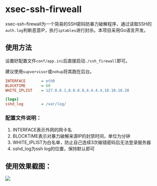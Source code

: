 # xsec-ssh-firweall

xsec-ssh-firewall为一个简易的SSH密码防暴力破解程序，通过读取SSH的`auth.log`判断恶意IP，执行`iptables`进行封杀。本项目采用Go语言开发。

## 使用方法

设置好配置文件`conf/app.ini`后直接启动`./ssh_firewall`即可。

建议使用`supvervisor`或`nohup`将其跑在后台。

```ini
INTERFACE       = eth0
BLOCKTIME       = 60
WHITE_IPLIST    = 127.0.0.1,8.8.8.8,4.4.4.4,10.10.10.20

[logs]
sshd_log        = /var/log/ 
```

### 配置文件说明：

1. INTERFACE表示外网的网卡名
1. BLOCKTIME表示对暴力破解来源IP的封禁时间，单位为分钟
1. WHITE_IPLIST为白名单，防止自己连续3次输错密码后无法登录服务器
1. sshd_log为ssh log的位置，保持默认即可

## 使用效果截图：

![](https://docs.xsec.io/images/ssh-firewall/ssh-firewall.png)
